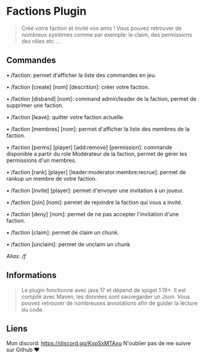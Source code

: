 # Factions Plugin

> Créé votre faction et invité vos amis ! Vous pouvez retrouver de
> nombreux systèmes comme par exemple: le claim, des permissions des
> rôles etc ...


## Commandes

• /faction: permet d'afficher la liste des commandes en jeu.

• /faction [create] [nom] [descrition]: créer votre faction.

• /faction [disband] [nom]: command admin/leader de la faction, permet de supprimer une faction.

• /faction [leave]: quitter votre faction actuelle.

• /faction [membres] [nom]: permet d'afficher la liste des membres de la faction.

• /faction [perms] [player] [add:remove] [permission]: commande disponible a partir du role Modérateur de la faction, permet de gérer les permissions d'un membres.

• /faction [rank] [player] [leader:moderator:membre:recrue]: permet de rankup un membre de votre faction.

• /faction [invite] [player]: permet d'envoyer une invitation à un joueur.

• /faction [join] [nom]: permet de rejoindre la faction qui vous a invité.

• /faction [deny] [nom]: permet de ne pas accepter l'invitation d'une faction.

• /faction [claim]: permet de claim un chunk.

• /faction [unclaim]: permet de unclaim un chunk

*Alias: /f*

## Informations
> Le plugin fonctionne avec java 17 et dépend de spigot 1.19+. Il est compilé avec Maven, les données sont sauvegarder un Json. Vous pouvez retrouver de nombreuses annotations afin de guider la lecture du code.

## Liens
Mon discord: https://discord.gg/KxpSxMTAxu
N'oublier pas de me suivre sur Github ❤
